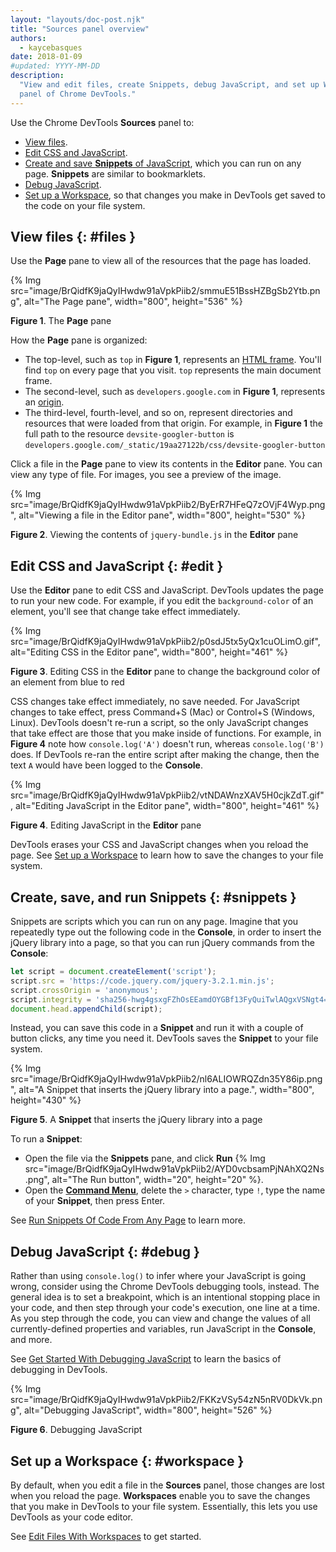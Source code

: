 ```yaml
---
layout: "layouts/doc-post.njk"
title: "Sources panel overview"
authors:
  - kaycebasques
date: 2018-01-09
#updated: YYYY-MM-DD
description:
  "View and edit files, create Snippets, debug JavaScript, and set up Workspaces in the Sources
  panel of Chrome DevTools."
---
```


Use the Chrome DevTools **Sources** panel to:

- [View files][1].
- [Edit CSS and JavaScript][2].
- [Create and save **Snippets** of JavaScript][3], which you can run on any page. **Snippets** are
  similar to bookmarklets.
- [Debug JavaScript][4].
- [Set up a Workspace][5], so that changes you make in DevTools get saved to the code on your file
  system.

## View files {: #files }

Use the **Page** pane to view all of the resources that the page has loaded.

{% Img src="image/BrQidfK9jaQyIHwdw91aVpkPiib2/smmuE51BssHZBgSb2Ytb.png", alt="The Page pane", width="800", height="536" %}

**Figure 1**. The **Page** pane

How the **Page** pane is organized:

- The top-level, such as `top` in **Figure 1**, represents an [HTML frame][6]. You'll find `top` on
  every page that you visit. `top` represents the main document frame.
- The second-level, such as `developers.google.com` in **Figure 1**, represents an [origin][7].
- The third-level, fourth-level, and so on, represent directories and resources that were loaded
  from that origin. For example, in **Figure 1** the full path to the resource
  `devsite-googler-button` is `developers.google.com/_static/19aa27122b/css/devsite-googler-button`

Click a file in the **Page** pane to view its contents in the **Editor** pane. You can view any type
of file. For images, you see a preview of the image.

{% Img src="image/BrQidfK9jaQyIHwdw91aVpkPiib2/ByErR7HFeQ7zOVjF4Wyp.png", alt="Viewing a file in the Editor pane", width="800", height="530" %}

**Figure 2**. Viewing the contents of `jquery-bundle.js` in the **Editor** pane

## Edit CSS and JavaScript {: #edit }

Use the **Editor** pane to edit CSS and JavaScript. DevTools updates the page to run your new code.
For example, if you edit the `background-color` of an element, you'll see that change take effect
immediately.

{% Img src="image/BrQidfK9jaQyIHwdw91aVpkPiib2/p0sdJ5tx5yQx1cuOLimO.gif", alt="Editing CSS in the Editor pane", width="800", height="461" %}

**Figure 3**. Editing CSS in the **Editor** pane to change the background color of an element from
blue to red

CSS changes take effect immediately, no save needed. For JavaScript changes to take effect, press
Command+S (Mac) or Control+S (Windows, Linux). DevTools doesn't re-run a script, so the only
JavaScript changes that take effect are those that you make inside of functions. For example, in
**Figure 4** note how `console.log('A')` doesn't run, whereas `console.log('B')` does. If DevTools
re-ran the entire script after making the change, then the text `A` would have been logged to the
**Console**.

{% Img src="image/BrQidfK9jaQyIHwdw91aVpkPiib2/vtNDAWnzXAV5H0cjkZdT.gif", alt="Editing JavaScript in the Editor pane", width="800", height="461" %}

**Figure 4**. Editing JavaScript in the **Editor** pane

DevTools erases your CSS and JavaScript changes when you reload the page. See [Set up a
Workspace][8] to learn how to save the changes to your file system.

## Create, save, and run Snippets {: #snippets }

Snippets are scripts which you can run on any page. Imagine that you repeatedly type out the
following code in the **Console**, in order to insert the jQuery library into a page, so that you
can run jQuery commands from the **Console**:

```js
let script = document.createElement('script');
script.src = 'https://code.jquery.com/jquery-3.2.1.min.js';
script.crossOrigin = 'anonymous';
script.integrity = 'sha256-hwg4gsxgFZhOsEEamdOYGBf13FyQuiTwlAQgxVSNgt4=';
document.head.appendChild(script);
```

Instead, you can save this code in a **Snippet** and run it with a couple of button clicks, any time
you need it. DevTools saves the **Snippet** to your file system.

{% Img src="image/BrQidfK9jaQyIHwdw91aVpkPiib2/nl6ALIOWRQZdn35Y86ip.png", alt="A Snippet that inserts the jQuery library into a page.", width="800", height="430" %}

**Figure 5**. A **Snippet** that inserts the jQuery library into a page

To run a **Snippet**:

- Open the file via the **Snippets** pane, and click **Run**
  {% Img src="image/BrQidfK9jaQyIHwdw91aVpkPiib2/AYD0vcbsamPjNAhXQ2Ns.png", alt="The Run button", width="20", height="20" %}.
- Open the [**Command Menu**][9], delete the `>` character, type `!`, type the name of your
  **Snippet**, then press Enter.

See [Run Snippets Of Code From Any Page][10] to learn more.

## Debug JavaScript {: #debug }

Rather than using `console.log()` to infer where your JavaScript is going wrong, consider using the
Chrome DevTools debugging tools, instead. The general idea is to set a breakpoint, which is an
intentional stopping place in your code, and then step through your code's execution, one line at a
time. As you step through the code, you can view and change the values of all currently-defined
properties and variables, run JavaScript in the **Console**, and more.

See [Get Started With Debugging JavaScript][11] to learn the basics of debugging in DevTools.

{% Img src="image/BrQidfK9jaQyIHwdw91aVpkPiib2/FKKzVSy54zN5nRV0DkVk.png", alt="Debugging JavaScript", width="800", height="526" %}

**Figure 6**. Debugging JavaScript

## Set up a Workspace {: #workspace }

By default, when you edit a file in the **Sources** panel, those changes are lost when you reload
the page. **Workspaces** enable you to save the changes that you make in DevTools to your file
system. Essentially, this lets you use DevTools as your code editor.

See [Edit Files With Workspaces][12] to get started.

[1]: #files
[2]: #edit
[3]: #snippets
[4]: #debug
[5]: #workspace
[6]: https://www.w3.org/TR/html401/present/frames.html
[7]: https://html.spec.whatwg.org/multipage/origin.html#origin
[8]: #workspace
[9]: /docs/devtools/command-menu/
[10]: /docs/devtools/snippets
[11]: /docs/devtools/javascript
[12]: /docs/devtools/workspaces
